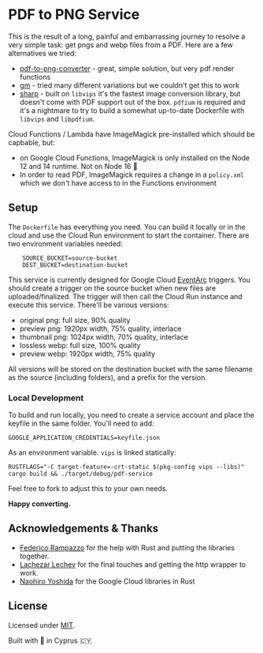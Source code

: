 # PDF to PNG Service

This is the result of a long, painful and embarrassing journey to resolve a very
simple task: get pngs and webp files from a PDF. Here are a few alternatives we
tried:

- [pdf-to-png-converter](https://www.npmjs.com/package/pdf-to-png-converter) -
  great, simple solution, but very pdf render functions
- [gm](https://www.npmjs.com/package/gm) - tried many different variations but
  we couldn't get this to work
- [sharp](https://sharp.pixelplumbing.com) - built on `libvips` it's the fastest
  image conversion library, but doesn't come with PDF support out of the box.
  `pdfium` is required and it's a nightmare to try to build a somewhat
  up-to-date Dockerfile with `libvips` and `libpdfium`.

Cloud Functions / Lambda have ImageMagick pre-installed which should be
capbable, but:

- on Google Cloud Functions, ImageMagick is only installed on the Node 12 and 14
  runtime. Not on Node 16 :facepalm:
- In order to read PDF, ImageMagick requires a change in a `policy.xml` which we
  don't have access to in the Functions environment

## Setup

The `Dockerfile` has everything you need. You can build it locally or in the
cloud and use the Cloud Run environment to start the container. There are two
environment variables needed:

```
    SOURCE_BUCKET=source-bucket
    DEST_BUCKET=destination-bucket
```

This service is currently designed for Google Cloud
[EventArc](https://cloud.google.com/eventarc/docs/) triggers. You should create
a trigger on the source bucket when new files are uploaded/finalized. The
trigger will then call the Cloud Run instance and execute this service. There'll
be various versions:

- original png: full size, 90% quality
- preview png: 1920px width, 75% quality, interlace
- thumbnail png: 1024px width, 70% quality, interlace
- lossless webp: full size, 100% quality
- preview webp: 1920px width, 75% quality

All versions will be stored on the destination bucket with the same filename as
the source (including folders), and a prefix for the version.

### Local Development

To build and run locally, you need to create a service account and place the
keyfile in the same folder. You'll need to add:

```
GOOGLE_APPLICATION_CREDENTIALS=keyfile.json
```

As an environment variable. `vips` is linked statically:

```
RUSTFLAGS="-C target-feature=-crt-static $(pkg-config vips --libs)" cargo build && ./target/debug/pdf-service
```

Feel free to fork to adjust this to your own needs.

**Happy converting.**

## Acknowledgements & Thanks

- [Federico Rampazzo](https://github.com/framp) for the help with Rust and
  putting the libraries together.
- [Lachezar Lechev](https://github.com/elpiel) for the final touches and getting
  the http wrapper to work.
- [Naohiro Yoshida](https://github.com/yoshidan) for the Google Cloud libraries
  in Rust

## License

Licensed under [MIT](./LICENSE).

Built with :love_letter: in Cyprus :cyprus:
